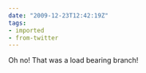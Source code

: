 ```yaml
---
date: "2009-12-23T12:42:19Z"
tags:
- imported
- from-twitter
---
```

Oh no\! That was a load bearing branch\!
